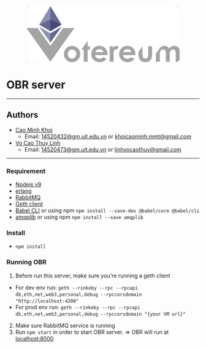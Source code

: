 <p align="center">
  <a href="http://votereum.com/">
    <img
      alt="Node.js"
      src="https://raw.githubusercontent.com/jackmercy/CSS-Auth0/master/votereum_full.png"
      width="400"
      style="background-color: #3c5064; border-radius: 10px"
    />
  </a>
</p>

# OBR server

---

## Authors
* [Cao Minh Khoi](https://github.com/jackmercy)
  * Email: [14520432@gm.uit.edu.vn](mailto:14520432@gm.uit.edu.vn) or [khoicaominh.mmt@gmail.com](mailto:khoicaominh.mmt@gmail.com)
* [Vo Cao Thuy Linh](https://github.com/Dollyns)
  * Email: [14520473@gm.uit.edu.vn](mailto:14520473@gm.uit.edu.vn) or [linhvocaothuy@gmail.com](mailto:linhvocaothuy@gmail.com)

---

### Requirement

* [Nodejs v9](https://nodejs.org/en/download/)
* [erlang](https://www.erlang.org/downloads)
* [RabbitMQ](https://www.rabbitmq.com/#getstarted)
* [Geth client](https://geth.ethereum.org/downloads/)
* [Babel CLI](https://babeljs.io/docs/en/babel-cli) or using npm `npm install --save-dev @babel/core @babel/cli`
* [amqplib](https://github.com/squaremo/amqp.node) or using npm `npm install --save amqplib`

### Install

* `npm install`

### Running OBR
1. Before run this server, make sure you're running a geth client

* For dev env run:
`geth --rinkeby --rpc --rpcapi db,eth,net,web3,personal,debug --rpccorsdomain "http://localhost:4200"`
* For prod env run:
`geth --rinkeby --rpc --rpcapi db,eth,net,web3,personal,debug --rpccorsdomain "{your VM url}"`

2. Make sure RabbitMQ service is running
3. Run `npm start` in order to start OBR server.
=> OBR will run at [localhost:8000]()
